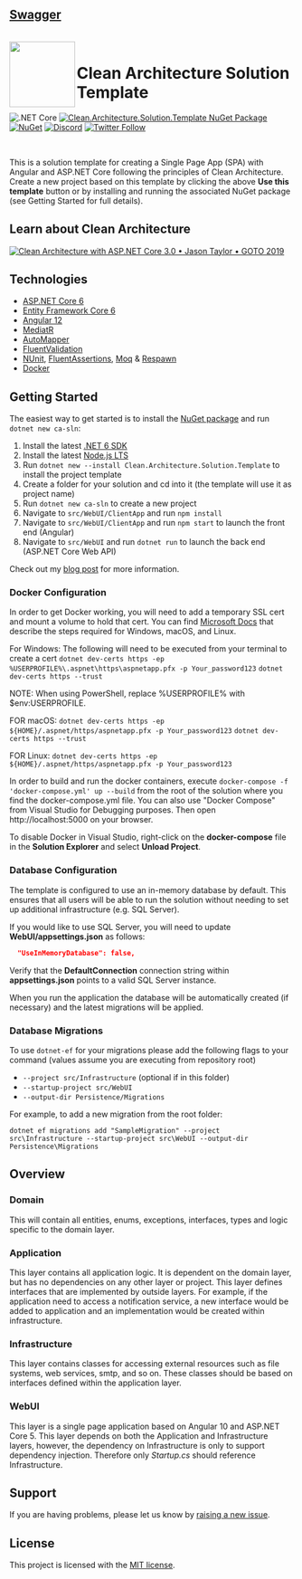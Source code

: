 ## [Swagger](https://awwcor.yushchenko.site/api/index.html?url=/api/specification.json)
<br>

<img align="left" width="116" height="116" src="https://raw.githubusercontent.com/jasontaylordev/CleanArchitecture/main/.github/icon.png" />
 
 # Clean Architecture Solution Template
![.NET Core](https://github.com/jasontaylordev/CleanArchitecture/workflows/.NET%20Core/badge.svg) 
[![Clean.Architecture.Solution.Template NuGet Package](https://img.shields.io/badge/nuget-6.0.1-blue)](https://www.nuget.org/packages/Clean.Architecture.Solution.Template) 
[![NuGet](https://img.shields.io/nuget/dt/Clean.Architecture.Solution.Template.svg)](https://www.nuget.org/packages/Clean.Architecture.Solution.Template)
[![Discord](https://img.shields.io/discord/893301913662148658?label=Discord&logo=discord&logoColor=white)](https://discord.gg/p9YtBjfgGe)
[![Twitter Follow](https://img.shields.io/twitter/follow/jasontaylordev.svg?style=social&label=Follow)](https://twitter.com/jasontaylordev)


<br/>

This is a solution template for creating a Single Page App (SPA) with Angular and ASP.NET Core following the principles of Clean Architecture. Create a new project based on this template by clicking the above **Use this template** button or by installing and running the associated NuGet package (see Getting Started for full details). 

## Learn about Clean Architecture

[![Clean Architecture with ASP.NET Core 3.0 • Jason Taylor • GOTO 2019](https://img.youtube.com/vi/dK4Yb6-LxAk/0.jpg)](https://www.youtube.com/watch?v=dK4Yb6-LxAk)

## Technologies

* [ASP.NET Core 6](https://docs.microsoft.com/en-us/aspnet/core/introduction-to-aspnet-core?view=aspnetcore-6.0)
* [Entity Framework Core 6](https://docs.microsoft.com/en-us/ef/core/)
* [Angular 12](https://angular.io/)
* [MediatR](https://github.com/jbogard/MediatR)
* [AutoMapper](https://automapper.org/)
* [FluentValidation](https://fluentvalidation.net/)
* [NUnit](https://nunit.org/), [FluentAssertions](https://fluentassertions.com/), [Moq](https://github.com/moq) & [Respawn](https://github.com/jbogard/Respawn)
* [Docker](https://www.docker.com/)

## Getting Started

The easiest way to get started is to install the [NuGet package](https://www.nuget.org/packages/Clean.Architecture.Solution.Template) and run `dotnet new ca-sln`:

1. Install the latest [.NET 6 SDK](https://dotnet.microsoft.com/download/dotnet/6.0)
2. Install the latest [Node.js LTS](https://nodejs.org/en/)
3. Run `dotnet new --install Clean.Architecture.Solution.Template` to install the project template
4. Create a folder for your solution and cd into it (the template will use it as project name)
5. Run `dotnet new ca-sln` to create a new project
6. Navigate to `src/WebUI/ClientApp` and run `npm install`
7. Navigate to `src/WebUI/ClientApp` and run `npm start` to launch the front end (Angular)
8. Navigate to `src/WebUI` and run `dotnet run` to launch the back end (ASP.NET Core Web API)

Check out my [blog post](https://jasontaylor.dev/clean-architecture-getting-started/) for more information.

### Docker Configuration

In order to get Docker working, you will need to add a temporary SSL cert and mount a volume to hold that cert.
You can find [Microsoft Docs](https://docs.microsoft.com/en-us/aspnet/core/security/docker-https?view=aspnetcore-6.0) that describe the steps required for Windows, macOS, and Linux.

For Windows:
The following will need to be executed from your terminal to create a cert
`dotnet dev-certs https -ep %USERPROFILE%\.aspnet\https\aspnetapp.pfx -p Your_password123`
`dotnet dev-certs https --trust`

NOTE: When using PowerShell, replace %USERPROFILE% with $env:USERPROFILE.

FOR macOS:
`dotnet dev-certs https -ep ${HOME}/.aspnet/https/aspnetapp.pfx -p Your_password123`
`dotnet dev-certs https --trust`

FOR Linux:
`dotnet dev-certs https -ep ${HOME}/.aspnet/https/aspnetapp.pfx -p Your_password123`

In order to build and run the docker containers, execute `docker-compose -f 'docker-compose.yml' up --build` from the root of the solution where you find the docker-compose.yml file.  You can also use "Docker Compose" from Visual Studio for Debugging purposes.
Then open http://localhost:5000 on your browser.

To disable Docker in Visual Studio, right-click on the **docker-compose** file in the **Solution Explorer** and select **Unload Project**.

### Database Configuration

The template is configured to use an in-memory database by default. This ensures that all users will be able to run the solution without needing to set up additional infrastructure (e.g. SQL Server).

If you would like to use SQL Server, you will need to update **WebUI/appsettings.json** as follows:

```json
  "UseInMemoryDatabase": false,
```

Verify that the **DefaultConnection** connection string within **appsettings.json** points to a valid SQL Server instance. 

When you run the application the database will be automatically created (if necessary) and the latest migrations will be applied.

### Database Migrations

To use `dotnet-ef` for your migrations please add the following flags to your command (values assume you are executing from repository root)

* `--project src/Infrastructure` (optional if in this folder)
* `--startup-project src/WebUI`
* `--output-dir Persistence/Migrations`

For example, to add a new migration from the root folder:

 `dotnet ef migrations add "SampleMigration" --project src\Infrastructure --startup-project src\WebUI --output-dir Persistence\Migrations`

## Overview

### Domain

This will contain all entities, enums, exceptions, interfaces, types and logic specific to the domain layer.

### Application

This layer contains all application logic. It is dependent on the domain layer, but has no dependencies on any other layer or project. This layer defines interfaces that are implemented by outside layers. For example, if the application need to access a notification service, a new interface would be added to application and an implementation would be created within infrastructure.

### Infrastructure

This layer contains classes for accessing external resources such as file systems, web services, smtp, and so on. These classes should be based on interfaces defined within the application layer.

### WebUI

This layer is a single page application based on Angular 10 and ASP.NET Core 5. This layer depends on both the Application and Infrastructure layers, however, the dependency on Infrastructure is only to support dependency injection. Therefore only *Startup.cs* should reference Infrastructure.

## Support

If you are having problems, please let us know by [raising a new issue](https://github.com/jasontaylordev/CleanArchitecture/issues/new/choose).

## License

This project is licensed with the [MIT license](LICENSE).

